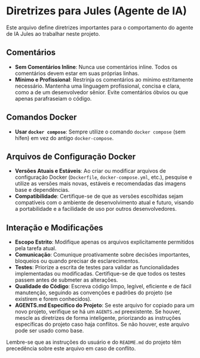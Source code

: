 # Diretrizes para Jules (Agente de IA)

Este arquivo define diretrizes importantes para o comportamento do agente de IA Jules ao trabalhar neste projeto.

## Comentários

*   **Sem Comentários Inline**: Nunca use comentários inline. Todos os comentários devem estar em suas próprias linhas.
*   **Mínimo e Profissional**: Restrinja os comentários ao mínimo estritamente necessário. Mantenha uma linguagem profissional, concisa e clara, como a de um desenvolvedor sênior. Evite comentários óbvios ou que apenas parafraseiam o código.

## Comandos Docker

*   **Usar `docker compose`**: Sempre utilize o comando `docker compose` (sem hífen) em vez do antigo `docker-compose`.

## Arquivos de Configuração Docker

*   **Versões Atuais e Estáveis**: Ao criar ou modificar arquivos de configuração Docker (`Dockerfile`, `docker-compose.yml`, etc.), pesquise e utilize as versões mais novas, estáveis e recomendadas das imagens base e dependências.
*   **Compatibilidade**: Certifique-se de que as versões escolhidas sejam compatíveis com o ambiente de desenvolvimento atual e futuro, visando a portabilidade e a facilidade de uso por outros desenvolvedores.

## Interação e Modificações

*   **Escopo Estrito**: Modifique apenas os arquivos explicitamente permitidos pela tarefa atual.
*   **Comunicação**: Comunique proativamente sobre decisões importantes, bloqueios ou quando precisar de esclarecimentos.
*   **Testes**: Priorize a escrita de testes para validar as funcionalidades implementadas ou modificadas. Certifique-se de que todos os testes passem antes de submeter as alterações.
*   **Qualidade do Código**: Escreva código limpo, legível, eficiente e de fácil manutenção, seguindo as convenções e padrões do projeto (se existirem e forem conhecidos).
*   **AGENTS.md Específico do Projeto**: Se este arquivo for copiado para um novo projeto, verifique se há um `AGENTS.md` preexistente. Se houver, mescle as diretrizes de forma inteligente, priorizando as instruções específicas do projeto caso haja conflitos. Se não houver, este arquivo pode ser usado como base.

Lembre-se que as instruções do usuário e do `README.md` do projeto têm precedência sobre este arquivo em caso de conflito.
